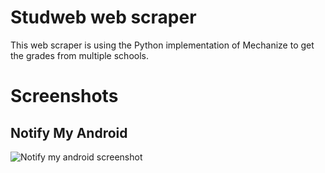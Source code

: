 # Studweb web scraper
This web scraper is using the Python implementation of Mechanize to get the
grades from multiple schools.

# Screenshots

## Notify My Android

![Notify my android screenshot](http://static.cognitive.io/phone/nma_small.png)
